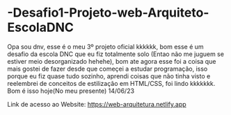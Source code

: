 # -Desafio1-Projeto-web-Arquiteto-EscolaDNC

Opa sou dnv, esse é o meu 3º projeto oficial kkkkkk, bom esse é um desafio da escola DNC que eu fiz totalmente solo (Entao não me juguem se estiver meio desorganizado hehehe), bom ate agora esse foi a coisa que mais gostei de fazer desde que começei a estudar programação, isso porque eu fiz quase tudo sozinho, aprendi coisas que não tinha visto e reelembrei de conceitos de estilização em HTML/CSS, foi lindo kkkkkkk. Bom é isso hoje(No meu presente) 14/06/23

Link de acesso ao Website: https://web-arquitetura.netlify.app
